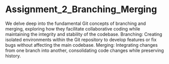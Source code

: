 # Assignment_2_Branching_Merging
We delve deep into the fundamental Git concepts of branching and merging, exploring how they facilitate collaborative coding while maintaining the integrity and stability of the codebase.
Branching: Creating isolated environments within the Git repository to develop features or fix bugs without affecting the main codebase.
Merging: Integrating changes from one branch into another, consolidating code changes while preserving history.
